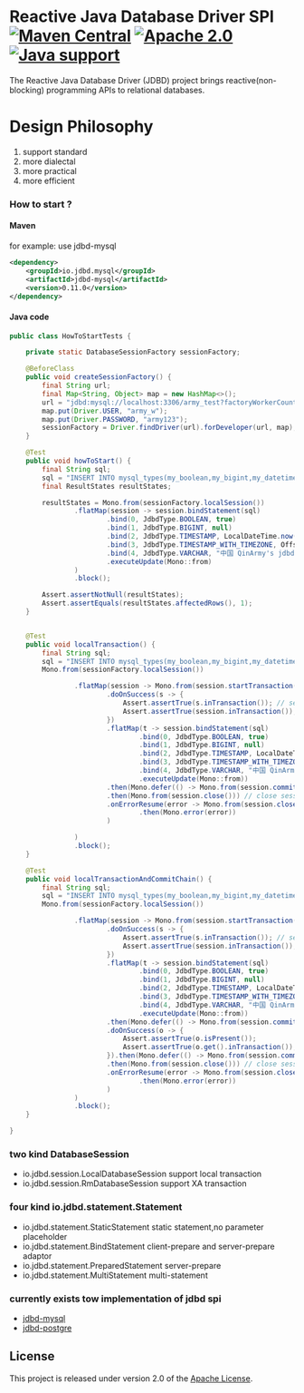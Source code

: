 # Reactive Java Database Driver SPI [![Maven Central](https://maven-badges.herokuapp.com/maven-central/io.jdbd/jdbd-spi/badge.svg)](https://maven-badges.herokuapp.com/maven-central/io.jdbd/jdbd-spi) [![Apache 2.0](https://img.shields.io/badge/License-Apache%202.0-blue.svg)](LICENSE) [![Java support](https://img.shields.io/badge/Java-8+-green?logo=java&logoColor=white)](https://openjdk.java.net/)

The Reactive Java Database Driver (JDBD) project brings reactive(non-blocking) programming APIs to relational databases.

# Design Philosophy

1. support standard
2. more dialectal
3. more practical
4. more efficient

### How to start ?

#### Maven

for example: use jdbd-mysql

```xml
<dependency>
    <groupId>io.jdbd.mysql</groupId>
    <artifactId>jdbd-mysql</artifactId>
    <version>0.11.0</version>
</dependency>
```

#### Java code

```java
public class HowToStartTests {

    private static DatabaseSessionFactory sessionFactory;

    @BeforeClass
    public void createSessionFactory() {
        final String url;
        final Map<String, Object> map = new HashMap<>();
        url = "jdbd:mysql://localhost:3306/army_test?factoryWorkerCount=30";
        map.put(Driver.USER, "army_w");
        map.put(Driver.PASSWORD, "army123");
        sessionFactory = Driver.findDriver(url).forDeveloper(url, map);
    }

    @Test
    public void howToStart() {
        final String sql;
        sql = "INSERT INTO mysql_types(my_boolean,my_bigint,my_datetime,my_datetime6,my_var_char200) VALUES (?,?,?,?,?)";
        final ResultStates resultStates;

        resultStates = Mono.from(sessionFactory.localSession())
                .flatMap(session -> session.bindStatement(sql)
                        .bind(0, JdbdType.BOOLEAN, true)
                        .bind(1, JdbdType.BIGINT, null)
                        .bind(2, JdbdType.TIMESTAMP, LocalDateTime.now())
                        .bind(3, JdbdType.TIMESTAMP_WITH_TIMEZONE, OffsetDateTime.now(ZoneOffset.UTC))
                        .bind(4, JdbdType.VARCHAR, "中国 QinArmy's jdbd \n \\ \t \" \032 \b \r '''  \\' ")
                        .executeUpdate(Mono::from)
                )
                .block();

        Assert.assertNotNull(resultStates);
        Assert.assertEquals(resultStates.affectedRows(), 1);
    }


    @Test
    public void localTransaction() {
        final String sql;
        sql = "INSERT INTO mysql_types(my_boolean,my_bigint,my_datetime,my_datetime6,my_var_char200) VALUES (?,?,?,?,?)";
        Mono.from(sessionFactory.localSession())

                .flatMap(session -> Mono.from(session.startTransaction(TransactionOption.option(Isolation.REPEATABLE_READ, false)))      // start new transaction
                        .doOnSuccess(s -> {
                            Assert.assertTrue(s.inTransaction()); // session in  transaction block
                            Assert.assertTrue(session.inTransaction()); // session in  transaction block
                        })
                        .flatMap(t -> session.bindStatement(sql)
                                .bind(0, JdbdType.BOOLEAN, true)
                                .bind(1, JdbdType.BIGINT, null)
                                .bind(2, JdbdType.TIMESTAMP, LocalDateTime.now())
                                .bind(3, JdbdType.TIMESTAMP_WITH_TIMEZONE, OffsetDateTime.now(ZoneOffset.UTC))
                                .bind(4, JdbdType.VARCHAR, "中国 QinArmy's jdbd \n \\ \t \" \032 \b \r '''  \\' ")
                                .executeUpdate(Mono::from))
                        .then(Mono.defer(() -> Mono.from(session.commit())))    // commit transaction
                        .then(Mono.from(session.close())) // close session if no error, driver don't send message to database server before subscribing
                        .onErrorResume(error -> Mono.from(session.close())  // close session when occur error
                                .then(Mono.error(error))
                        )

                )
                .block();
    }

    @Test
    public void localTransactionAndCommitChain() {
        final String sql;
        sql = "INSERT INTO mysql_types(my_boolean,my_bigint,my_datetime,my_datetime6,my_var_char200) VALUES (?,?,?,?,?)";
        Mono.from(sessionFactory.localSession())

                .flatMap(session -> Mono.from(session.startTransaction(TransactionOption.option(Isolation.REPEATABLE_READ, false)))      // start new transaction
                        .doOnSuccess(s -> {
                            Assert.assertTrue(s.inTransaction()); // session in  transaction block
                            Assert.assertTrue(session.inTransaction()); // session in  transaction block
                        })
                        .flatMap(t -> session.bindStatement(sql)
                                .bind(0, JdbdType.BOOLEAN, true)
                                .bind(1, JdbdType.BIGINT, null)
                                .bind(2, JdbdType.TIMESTAMP, LocalDateTime.now())
                                .bind(3, JdbdType.TIMESTAMP_WITH_TIMEZONE, OffsetDateTime.now(ZoneOffset.UTC))
                                .bind(4, JdbdType.VARCHAR, "中国 QinArmy's jdbd \n \\ \t \" \032 \b \r '''  \\' ")
                                .executeUpdate(Mono::from))
                        .then(Mono.defer(() -> Mono.from(session.commit(Option.singleFunc(Option.CHAIN, Boolean.TRUE)))))    // commit chain transaction
                        .doOnSuccess(o -> {
                            Assert.assertTrue(o.isPresent());
                            Assert.assertTrue(o.get().inTransaction()); // session in new transaction block
                        }).then(Mono.defer(() -> Mono.from(session.commit())))
                        .then(Mono.from(session.close())) // close session if no error, driver don't send message to database server before subscribing
                        .onErrorResume(error -> Mono.from(session.close())  // close session when occur error
                                .then(Mono.error(error))
                        )
                )
                .block();
    }

}
```

### two kind DatabaseSession

* io.jdbd.session.LocalDatabaseSession support local transaction
* io.jdbd.session.RmDatabaseSession support XA transaction

### four kind io.jdbd.statement.Statement

* io.jdbd.statement.StaticStatement static statement,no parameter placeholder
* io.jdbd.statement.BindStatement client-prepare and server-prepare adaptor
* io.jdbd.statement.PreparedStatement server-prepare
* io.jdbd.statement.MultiStatement multi-statement

### currently exists tow implementation of jdbd spi

* [jdbd-mysql](https://github.com/QinArmy/jdbd-mysql "jdbd-mysql")
* [jdbd-postgre](https://github.com/QinArmy/jdbd-postgre "jdbd-postgre")

## License

This project is released under version 2.0 of the [Apache License][l].

[l]: https://www.apache.org/licenses/LICENSE-2.0
